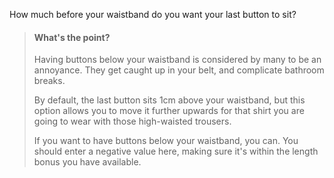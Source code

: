 
How much before your waistband do you want your last button to sit?

> #### What's the point?
> 
> Having buttons below your waistband is considered by many to be an annoyance.
> They get caught up in your belt, and complicate bathroom breaks.
> 
> By default, the last button sits 1cm above your waistband, 
> but this option allows you to move it further upwards for that shirt you are going to wear with those high-waisted trousers.
> 
> If you want to have buttons below your waistband, you can. You should enter a negative value here, 
> making sure it's within the length bonus you have available.

